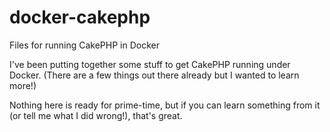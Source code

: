 # docker-cakephp
Files for running CakePHP in Docker

I've been putting together some stuff to get CakePHP running under Docker. (There are a few things out there already but I wanted to learn more!)

Nothing here is ready for prime-time, but if you can learn something from it (or tell me what I did wrong!), that's great.
